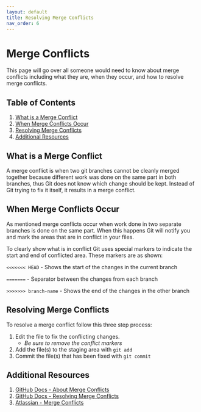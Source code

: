 ```yaml
---
layout: default
title: Resolving Merge Conflicts
nav_order: 6
---
```


# Merge Conflicts
This page will go over all someone would need to know about merge conflicts including what they are, when they occur, and how to resolve merge conflicts.

## Table of Contents
1. [What is a Merge Conflict](#what-is-a-merge-conflict)
2. [When Merge Conflicts Occur](#when-merge-conflicts-occur)
3. [Resolving Merge Conflicts](#resolving-merge-conflicts)
4. [Additional Resources](#additional-resources)

## What is a Merge Conflict
A merge conflict is when two git branches cannot be cleanly merged together because different work was done on the same part in both branches, thus Git does not know which change should be kept. Instead of Git trying to fix it itself, it results in a merge conflict.

## When Merge Conflicts Occur
As mentioned merge conflicts occur when work done in two separate branches is done on the same part. When this happens Git will notify you and mark the areas that are in conflict in your files.

To clearly show what is in conflict Git uses special markers to indicate the start and end of conflicted area. These markers are as shown:

`<<<<<<< HEAD` - Shows the start of the changes in the current branch

`=======` - Separator between the changes from each branch

`>>>>>>> branch-name` - Shows the end of the changes in the other branch

## Resolving Merge Conflicts
To resolve a merge conflict follow this three step process:
1. Edit the file to fix the conflicting changes.
    - *Be sure to remove the conflict markers*
2. Add the file(s) to the staging area with `git add`
3. Commit the file(s) that has been fixed with `git commit`

## Additional Resources
1. [GitHub Docs - About Merge Conflicts](https://docs.github.com/en/pull-requests/collaborating-with-pull-requests/addressing-merge-conflicts/about-merge-conflicts)
2. [GitHub Docs - Resolving Merge Conflicts](https://docs.github.com/en/pull-requests/collaborating-with-pull-requests/addressing-merge-conflicts/resolving-a-merge-conflict-using-the-command-line)
3. [Atlassian - Merge Conflicts](https://www.atlassian.com/git/tutorials/using-branches/merge-conflicts)